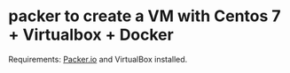 # packer to create a VM with Centos 7 + Virtualbox + Docker

Requirements: [Packer.io](https://www.packer.io/) and VirtualBox installed.
